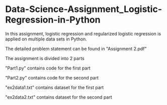 # Data-Science-Assignment_Logistic-Regression-in-Python
In this assignment, logistic regression and regularized logistic regression is applied on multiple data sets in Python.

The detailed problem statement can be found in "Assignment 2.pdf"

The assignment is divided into 2 parts

"Part1.py" contains code for the first part

"Part2.py" contains code for the second part

"ex2data1.txt" contains dataset for the first part

"ex2data2.txt" contains dataset for the second part

